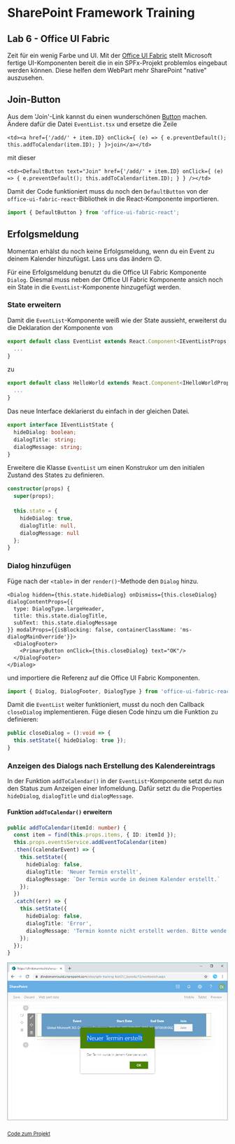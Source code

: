 # SharePoint Framework Training
## Lab 6 - Office UI Fabric

Zeit für ein wenig Farbe und UI. Mit der [Office UI Fabric](https://developer.microsoft.com/en-us/fabric#/) stellt Microsoft fertige UI-Komponenten bereit die in ein SPFx-Projekt problemlos eingebaut werden können. Diese helfen dem WebPart mehr SharePoint "native" auszusehen.

## Join-Button
Aus dem 'Join'-Link kannst du einen wunderschönen [Button](https://developer.microsoft.com/en-us/fabric#/controls/web/button) machen. Ändere dafür die Datei `EventList.tsx` und ersetze  die Zeile 
```typescriptreact
<td><a href={'/add/' + item.ID} onClick={ (e) => { e.preventDefault(); this.addToCalendar(item.ID); } }>join</a></td>
```
mit dieser
```typescriptreact
<td><DefaultButton text="Join" href={'/add/' + item.ID} onClick={ (e) => { e.preventDefault(); this.addToCalendar(item.ID); } } /></td>
```
Damit der Code funktioniert muss du noch den `DefaultButton` von der `office-ui-fabric-react`-Bibliothek in die React-Komponente importieren.
```typescript
import { DefaultButton } from 'office-ui-fabric-react';
```

## Erfolgsmeldung

Momentan erhälst du noch keine Erfolgsmeldung, wenn du ein Event zu deinem Kalender hinzufügst. Lass uns das ändern 😊.

Für eine Erfolgsmeldung benutzt du die Office UI Fabric Komponente `Dialog`. Diesmal muss neben der Office UI Fabric Komponente ansich noch ein State in die `EventList`-Komponente hinzugefügt werden.

### State erweitern
Damit die `EventList`-Komponente weiß wie der State aussieht, erweiterst du die Deklaration der Komponente von
```typescript
export default class EventList extends React.Component<IEventListProps, {}> {
  ...
}
```
zu
```typescript
export default class HelloWorld extends React.Component<IHelloWorldProps, IEventListState {
  ...
}
```
Das neue Interface deklarierst du einfach in der gleichen Datei.
```typescript
export interface IEventListState {
  hideDialog: boolean;
  dialogTitle: string;
  dialogMessage: string;
}
```

Erweitere die Klasse `EventList` um einen Konstrukor um den initialen Zustand des States zu definieren.
```typescript
constructor(props) {
  super(props);

  this.state = {
    hideDialog: true,
    dialogTitle: null,
    dialogMessage: null
  };
}
```

### Dialog hinzufügen

Füge nach der `<table>` in der `render()`-Methode den `Dialog` hinzu.
```typescriptreact
<Dialog hidden={this.state.hideDialog} onDismiss={this.closeDialog} dialogContentProps={{
  type: DialogType.largeHeader,
  title: this.state.dialogTitle,
  subText: this.state.dialogMessage
}} modalProps={{isBlocking: false, containerClassName: 'ms-dialogMainOverride'}}>
  <DialogFooter>
    <PrimaryButton onClick={this.closeDialog} text="OK"/>
  </DialogFooter>
</Dialog>
```
und importiere die Referenz auf die Office UI Fabric Komponenten.
```typescript
import { Dialog, DialogFooter, DialogType } from 'office-ui-fabric-react/lib/Dialog';
```
Damit die `EventList` weiter funktioniert, musst du noch den Callback `closeDialog` implementieren. Füge diesen Code hinzu um die Funktion zu definieren:
```typescript
public closeDialog = ():void => {
  this.setState({ hideDialog: true });
}
```

### Anzeigen des Dialogs nach Erstellung des Kalendereintrags

In der Funktion `addToCalendar()` in der `EventList`-Komponente setzt du nun den Status zum Anzeigen einer Infomeldung. Dafür setzt du die Properties `hideDialog`, `dialogTitle` und `dialogMessage`.


#### Funktion `addToCalendar()` erweitern
```typescript
public addToCalendar(itemId: number) {
  const item = find(this.props.items, { ID: itemId });
  this.props.eventsService.addEventToCalendar(item)
  .then((calendarEvent) => {
    this.setState({
      hideDialog: false,
      dialogTitle: 'Neuer Termin erstellt',
      dialogMessage: `Der Termin wurde in deinem Kalender erstellt.`
    });
  })
  .catch((err) => {
    this.setState({
      hideDialog: false,
      dialogTitle: 'Error',
      dialogMessage: 'Termin konnte nicht erstellt werden. Bitte wende dich an deinen Administrator.'
    });
  });
}
```

![Screenshot Erfolgsmeldung](./images/successmessage.png)

<sub>[Code zum Projekt](../src/lab6)</sub>
